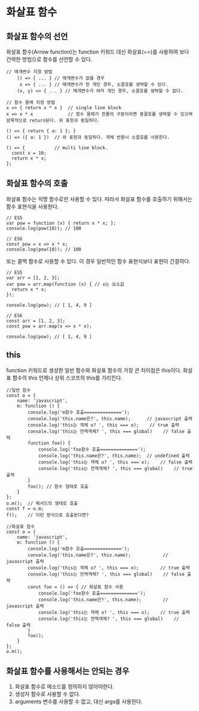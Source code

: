 # 화살표 함수

## 화살표 함수의 선언
화살표 함수(Arrow function)는 function 키워드 대신 화살표(=>)를 사용하여 보다 간략한 방법으로 함수를 선언할 수 있다.

```
// 매개변수 지정 방법
    () => { ... } // 매개변수가 없을 경우
     x => { ... } // 매개변수가 한 개인 경우, 소괄호를 생략할 수 있다.
    (x, y) => { ... } // 매개변수가 여러 개인 경우, 소괄호를 생략할 수 없다.
```
```
// 함수 몸체 지정 방법
x => { return x * x }  // single line block
x => x * x             // 함수 몸체가 한줄의 구문이라면 중괄호를 생략할 수 있으며 암묵적으로 return된다. 위 표현과 동일하다.

() => { return { a: 1 }; }
() => ({ a: 1 })  // 위 표현과 동일하다. 객체 반환시 소괄호를 사용한다.

() => {           // multi line block.
  const x = 10;
  return x * x;
};
```

## 화살표 함수의 호출
화살표 함수는 익명 함수로만 사용할 수 있다. 따라서 화살표 함수를 호출하기 위해서는 함수 표현식을 사용한다.
```
// ES5
var pow = function (x) { return x * x; };
console.log(pow(10)); // 100
```
```
// ES6
const pow = x => x * x;
console.log(pow(10)); // 100
```
또는 콜백 함수로 사용할 수 있다. 이 경우 일반적인 함수 표현식보다 표현이 간결하다.
```
// ES5
var arr = [1, 2, 3];
var pow = arr.map(function (x) { // x는 요소값
  return x * x;
});

console.log(pow); // [ 1, 4, 9 ]
```
```
// ES6
const arr = [1, 2, 3];
const pow = arr.map(x => x * x);

console.log(pow); // [ 1, 4, 9 ]
```

## this
function 키워드로 생성한 일반 함수와 화살표 함수의 가장 큰 차이점은 this이다.
화살표 함수의 this 언제나 상위 스코프의 this를 가리킨다. 
```
//일반 함수
const o = {
    name: 'javascript',
    m: function () {
        console.log('m함수 호출==============');
        console.log('this.name은?', this.name);		// javascript 출력
        console.log('this는 객체 o? ', this === o);	// true 출력
        console.log('this는 전역객체? ', this === global)	// false 출력
        function foo() {
            console.log('foo함수 호출==============');
            console.log('this.name은?', this.name);	// undefined 출력
            console.log('this는 객체 o? ', this === o);	// false 출력
            console.log('this는 전역객체? ', this === global)	// true 출력
        }
        foo(); // 함수 형태로 호출
    }
};
o.m();	// 메서드의 형태로 호출
const f = o.m;
f();	// 이런 방식으로 호출된다면?
```
```
//화살표 함수
const o = {
    name: 'javascript',
    m: function () {
        console.log('m함수 호출==============');
        console.log('this.name은?', this.name);			  // javascript 출력
        console.log('this는 객체 o? ', this === o);	  	// true 출력
        console.log('this는 전역객체? ', this === global)	// false 출력
        const foo = () => { // 화살표 함수 사용
            console.log('foo함수 호출==============');
            console.log('this.name은?', this.name);		  // javascript 출력
            console.log('this는 객체 o? ', this === o);  	// true 출력
            console.log('this는 전역객체? ', this === global)	// false 출력
        }
        foo();
    }
};
o.m();
```

## 화살표 함수를 사용해서는 안되는 경우
1. 화살표 함수로 메소드를 정의하지 않아야한다.
2. 생성자 함수로 사용할 수 없다.
3. arguments 변수를 사용할 수 없고, 대신 args를 사용한다.

